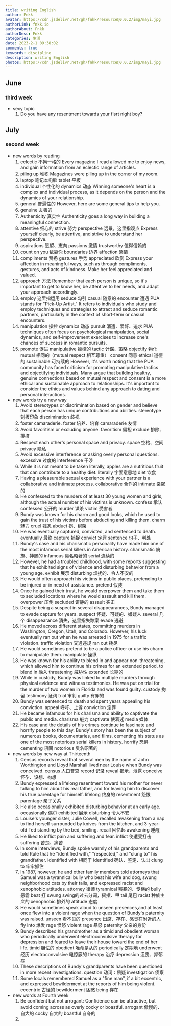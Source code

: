 ```yaml
---
title: writing English
author: Fnkk
avatar: https://cdn.jsdelivr.net/gh/fnkk/resource@0.0.2/img/mayi.jpg
authorLink: fnkk.io
authorAbout: Fnkk
authorDesc: Fnkk
categories: 生活
date: 2023-2-1 09:38:02
comments: true
keywords: discipline
description: writing English
photos: https://cdn.jsdelivr.net/gh/fnkk/resource@0.0.2/img/mayi.jpg
---
```

## June
### third week
- sexy topic
    1. Do you have any resentment towards your fisrt night boy?
## July
### second week
- new words by reading
    1. eclectic 不拘一格的
    Every magazine I read allowed me to enjoy news, and gain information from an eclectic range of articles.
    2. piling up 堆积
    Magazines were piling up in the corner of my room.
    3. laptop 笔记本电脑 tablet 平板
    4. individual 个性化的 dynamics 动态
    Winning someone's heart is a complex and individual process, as it depends on the person and the dynamics of your relationship.
    5. general 普遍性的
    However, here are some general tips to help you.
    6. genuine 友善的
    7. Authenticity 真实性
    Authenticity goes a long way in building a meaningful connection.
    8. attentive 细心的 strive 努力 perspective 远景，这里指观点
    Express yourself clearly, be attentive, and strive to understand her perspective.
    9. aspirations 愿望、志向 passions 激情 trustworthy 值得信赖的
    10. count on you 依靠你 boundaries 边界 affection 感情
    11. compliments 赞扬 gestures 手势 appreciated 欣赏
    Express your affection in meaningful ways, such as through compliments, gestures, and acts of kindness. Make her feel appreciated and valued.
    12. approach 方法
    Remember that each person is unique, so it's important to get to know her, be attentive to her needs, and adapt your approach accordingly.
    13. employ 这里指运用 seduce 勾引 casual 随意的 encounter 遭遇
    PUA stands for "Pick-Up Artist." It refers to individuals who study and employ techniques and strategies to attract and seduce romantic partners, particularly in the context of short-term or casual encounters.
    14. manipulation 操控 dynamics 动态 pursuit 消遣、爱好、追求
    PUA techniques often focus on psychological manipulation, social dynamics, and self-improvement exercises to increase one's chances of success in romantic pursuits.
    15. promote 促进 manipulative 操控的 tactic 计谋、策略 objectify 物化 mutual 相同的（mutual respect 相互尊重） consent 同意 ethical 道德的 sustainable 可持续的
    However, it's worth noting that the PUA community has faced criticism for promoting manipulative tactics and objectifying individuals. Many argue that building healthy, genuine connections based on mutual respect and consent is a more ethical and sustainable approach to relationships. It's important to consider the ethics and values behind any approach to dating and personal interactions.
- new words try a new way
    1. Avoid stereotypes or discrimination based on gender and believe that each person has unique contributions and abilities.
        stereotype 刻板印象 discrimination 歧视
    2.  foster camaraderie.
        foster 培养、培育 camaraderie 友情
    3.  Avoid favoritism or excluding anyone. 
        favoritism 偏袒 exclude 排除、排挤
    4. Respect each other's personal space and privacy.
        space 空格、空间 privacy 隐私
    5. Avoid excessive interference or asking overly personal questions.
        excessive 过度的 interference 干涉
    6. While it is not meant to be taken literally, apples are a nutritious fruit that can contribute to a healthy diet.
        literally 字面意思地 diet 饮食
    7. Having a pleasurable sexual experience with your partner is a collaborative and intimate process.
        collaborative 合作的 intimate 亲密的
    8. He confessed to the murders of at least 30 young women and girls, although the actual number of his victims is unknown.
        confess 承认 confessed 公开的 murder 谋杀 victim 受害者
    9. Bundy was known for his charm and good looks, which he used to gain the trust of his victims before abducting and killing them.
        charm 魅力 cruel 残忍 abduct 拐、绑架
    10. He was eventually captured, convicted, and sentenced to death.
        eventually 最终 capture 捕捉 convict 定罪 sentence 句子、判处
    11. Bundy's case and his charismatic personality have made him one of the most infamous serial killers in American history.
        charismatic 旖旎、神赐的 infamous 臭名昭著的 serial 连续的
    12. However, he had a troubled childhood, with some reports suggesting that he exhibited signs of violence and disturbing behavior from a young age.
        exhibit 展示 disturbing 烦扰的、令人不安的
    13.  He would often approach his victims in public places, pretending to be injured or in need of assistance.
        pretend 假装
    14. Once he gained their trust, he would overpower them and take them to secluded locations where he would assault and kill them.
        overpower 压倒 secluded 僻静的 assault 突击
    15. Despite being a suspect in several disappearances, Bundy managed to evade capture for years.
        suspect 怀疑、可疑的、嫌疑人 several 几个 disappearance 消失，这里指失踪案 evade 逃避
    16. He moved across different states, committing murders in Washington, Oregon, Utah, and Colorado. However, his luck eventually ran out when he was arrested in 1975 for a traffic violation.
        traffic violation 交通违规 ran out 耗尽
    17. He would sometimes pretend to be a police officer or use his charm to manipulate them.
        manipulate 操纵
    18. He was known for his ability to blend in and appear non-threatening, which allowed him to continue his crimes for an extended period.
        to blend in 融入 threatening 威胁性 extended 长期的
    19. While in custody, Bundy was linked to multiple murders through physical evidence and witness testimonies. He was put on trial for the murder of two women in Florida and was found guilty. 
        custody 拘留 testimony 证词 trial 审判 guilty 有罪的
    20. Bundy was sentenced to death and spent years appealing his conviction.
        appeal 呼吁、上诉 conviction 定罪
    21. He became infamous for his charisma and ability to captivate the public and media.
        charisma 魅力 captivate 使着迷 media 媒体
    22. His case and the details of his crimes continue to fascinate and horrify people to this day. Bundy's story has been the subject of numerous books, documentaries, and films, cementing his status as one of the most notorious serial killers in history.
        horrify 恐惧 cementing 巩固 notorious 臭名昭著的
- new words by new way at Thirteenth
    1. Census records reveal that several men by the name of John Worthington and Lloyd Marshall lived near Louise when Bundy was conceived.
        census 人口普查 record 记录 reveal 揭示、泄露 conceive 怀孕、设想、构想
    2. Bundy expressed a lifelong resentment toward his mother for never talking to him about his real father, and for leaving him to discover his true parentage for himself.
        lifelong 终身的 resentment 怨恨 parentage 亲子关系
    3. He also occasionally exhibited disturbing behavior at an early age. 
        occasionally 偶尔 exhibited 展示 disturbing 令人不安
    4. Louise's younger sister, Julie Cowell, recalled awakening from a nap to find herself surrounded by knives from the kitchen, and 3-year-old Ted standing by the bed, smiling.
        recall 回忆起 awakening 睡醒
    5. He liked to inflict pain and suffering and fear.
        inflict 使遭受打击 suffering 苦楚、痛苦
    6. In some interviews, Bundy spoke warmly of his grandparents and told Rule that he "identified with," "respected," and "clung to" his grandfather.
        identified with 相同于 identified 确认、鉴定、认出 clung to 牢牢抓住
    7. In 1987, however, he and other family members told attorneys that Samuel was a tyrannical bully who beat his wife and dog, swung neighborhood cats by their tails, and expressed racist and xenophobic attitudes. 
        attorney 律师 tyrannical 残暴的、专横的 bully 恶霸 beat 打 swung swing的过去分词，摇摆、甩 tail 尾巴 racist 种族主义的 xenophobic 排外的 attitude 态度
    8. He would sometimes speak aloud to unseen presences,and at least once flew into a violent rage when the question of Bundy's paternity was raised.
        unseen 看不见的 presence 出席、存在、感觉在附近的人 fly into 爆发 rage 愤怒 violent rage 暴怒 paternity 父亲的身份
    9. Bundy described his grandmother as a timid and obedient woman who periodically underwent electroconvulsive therapy for depression and feared to leave their house toward the end of her life.
        timid 胆怯的 obedient 唯命是从的 periodically 定期地 underwent 经历 electroconvulsive 电惊厥的 therapy 治疗 depression 沮丧、抑郁症 
    10. These descriptions of Bundy's grandparents have been questioned in more recent investigations.
        question 动词：质疑 investigation 侦察
    11. Some locals remembered Samuel as a "fine man", if a bit eccentric, and expressed bewilderment at the reports of him being violent. 
        eccentric 古怪的 bewilderment 困惑 being 存在
- new words at Fourth week
    1. Be confident but not arrogant: Confidence can be attractive, but avoid coming across as overly cocky or boastful.
        arrogant 傲慢的、自大的 cocky 自大的 boastful 自夸的
    2. 
